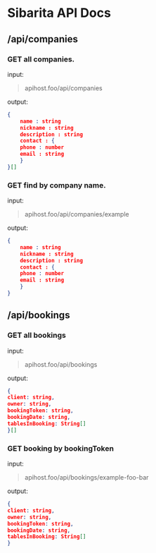# Sibarita API Docs

## /api/companies

### GET all companies.
input:
> apihost.foo/api/companies

output:


```json
{
    name : string 
    nickname : string 
    description : string
    contact : {
	phone : number
   	email : string
    }
}[]
```

### GET find by company name.
input:
> apihost.foo/api/companies/example

output:

```json
{
    name : string 
    nickname : string 
    description : string
    contact : {
	phone : number
   	email : string
    }
}
```

## /api/bookings

### GET all bookings
input:
> apihost.foo/api/bookings

output:

```json
{
client: string,
owner: string,
bookingToken: string,
bookingDate: string,
tablesInBooking: String[]
}[]
```

### GET booking by bookingToken
input:
> apihost.foo/api/bookings/example-foo-bar

output:

```json
{
client: string,
owner: string,
bookingToken: string,
bookingDate: string,
tablesInBooking: String[]
}
```
